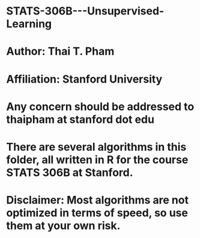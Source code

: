 # STATS-306B---Unsupervised-Learning

# Author: Thai T. Pham 
# Affiliation: Stanford University

# Any concern should be addressed to thaipham at stanford dot edu

# There are several algorithms in this folder, all written in R for the course STATS 306B at Stanford.
# Disclaimer: Most algorithms are not optimized in terms of speed, so use them at your own risk.  
